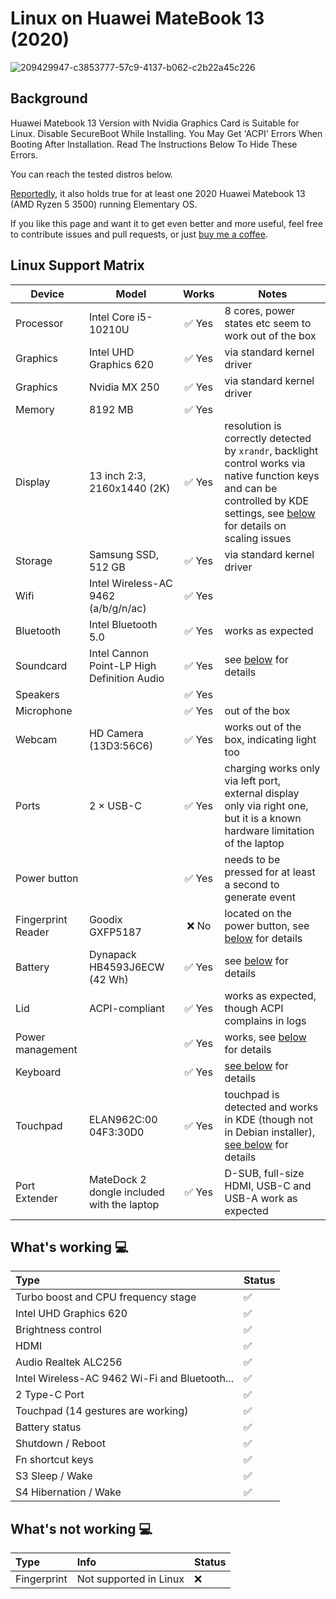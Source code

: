# Linux on Huawei MateBook 13 (2020)
![209429947-c3853777-57c9-4137-b062-c2b22a45c226](https://user-images.githubusercontent.com/102032847/209430127-24b5b38d-c149-46d6-9f44-977e142dc94e.png)



## Background

Huawei Matebook 13 Version with Nvidia Graphics Card is Suitable for Linux. Disable SecureBoot While Installing. You May Get 'ACPI' Errors When Booting After Installation. Read The Instructions Below To Hide These Errors.

You can reach the tested distros below.

[Reportedly](https://github.com/nekr0z/linux-on-huawei-matebook-13-2019/issues/21), it also holds true for at least one 2020 Huawei Matebook 13 (AMD Ryzen 5 3500) running Elementary OS.

If you like this page and want it to get even better and more useful, feel free to contribute issues and pull requests, or just [buy me a coffee](https://www.buymeacoffee.com/nekr0z).

## Linux Support Matrix

| Device | Model |  Works | Notes |
| --- | --- |  :---: | --- |
| Processor | Intel Core i5-10210U | ✅ Yes | 8 cores, power states etc seem to work out of the box |
| Graphics | Intel UHD Graphics 620 | ✅ Yes | via standard kernel driver |
| Graphics | Nvidia MX 250 | ✅ Yes | via standard kernel driver |
| Memory | 8192 MB | ✅ Yes |  |
| Display | 13 inch 2:3, 2160x1440 (2K) | ✅ Yes | resolution is correctly detected by `xrandr`, backlight control works via native function keys and can be controlled by KDE settings, see [below](#display) for details on scaling issues |
| Storage | Samsung SSD, 512 GB | ✅ Yes | via standard kernel driver |
| Wifi | Intel Wireless-AC 9462 (a/b/g/n/ac) | ✅ Yes |
| Bluetooth | Intel Bluetooth 5.0| ✅ Yes | works as expected |
| Soundcard  | Intel Cannon Point-LP High Definition Audio | ✅ Yes  | see [below](#soundcard) for details |
| Speakers  |  | ✅ Yes |  |
| Microphone | | ✅ Yes | out of the box |
| Webcam | HD Camera (13D3:56C6) | ✅ Yes | works out of the box, indicating light too |
| Ports | 2 × USB-C | ✅ Yes | charging works only via left port, external display only via right one, but it is a known hardware limitation of the laptop |
| Power button |  | ✅ Yes | needs to be pressed for at least a second to generate event |
| Fingerprint Reader | Goodix GXFP5187 | ❌ No | located on the power button, see [below](#fingerprint-reader) for details  |
| Battery | Dynapack HB4593J6ECW (42 Wh) | ✅ Yes | see [below](#battery) for details |
| Lid | ACPI-compliant |  ✅ Yes | works as expected, though ACPI complains in logs |
| Power management | | ✅ Yes | works, see [below](#power-management) for details |
| Keyboard |  | ✅ Yes | [see below](#keyboard) for details |
| Touchpad | ELAN962C:00 04F3:30D0 | ✅ Yes | touchpad is detected and works in KDE (though not in Debian installer), [see below](#touchpad) for details |
| Port Extender | MateDock 2 dongle included with the laptop | ✅ Yes | D-SUB, full-size HDMI, USB-C and USB-A work as expected |

## What's working  💻
  
Type | Status
:---------|:---------
Turbo boost and CPU frequency stage |  ✅  
Intel UHD Graphics 620              |  ✅  
Brightness control                  |  ✅  
HDMI                                |  ✅  
Audio Realtek ALC256            |  ✅  
Intel Wireless-AC 9462 Wi-Fi and Bluetooth...         |  ✅  
2 Type-C Port       |  ✅  
Touchpad (14 gestures are working)   |  ✅  
Battery status   |  ✅  
Shutdown / Reboot   |  ✅  
Fn shortcut keys   |  ✅  
S3 Sleep / Wake   |  ✅
S4 Hibernation / Wake   |  ✅

## What's not working 💻
  
Type | Info | Status
:---------|:---------|:----------
Fingerprint | Not supported in Linux | ❌
